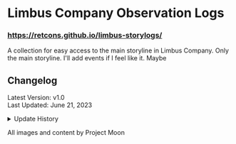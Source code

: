 # Limbus Company Observation Logs
### https://retcons.github.io/limbus-storylogs/
A collection for easy access to the main storyline in Limbus Company. Only the main storyline. I'll add events if I feel like it. Maybe

## Changelog

Latest Version: v1.0<br>
Last Updated: June 21, 2023

<details>
<summary>Update History</summary>

  
- v.1.0
  - Page created (Heart Emoji.)

</details>

All images and content by Project Moon
